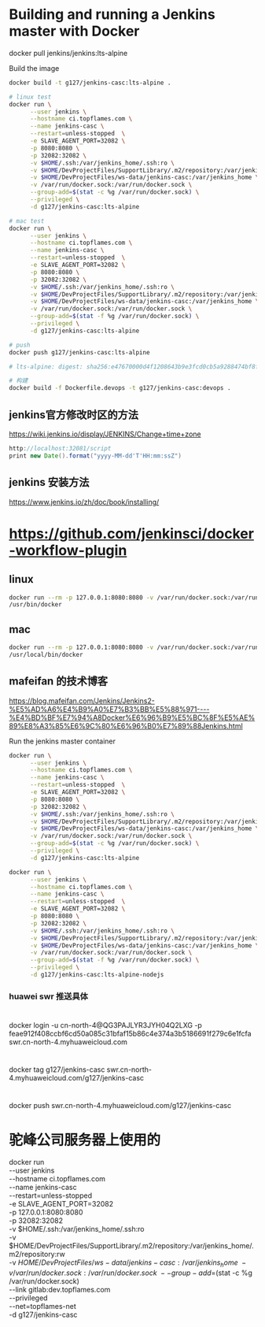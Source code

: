 # Building and running a Jenkins master with Docker

docker pull jenkins/jenkins:lts-alpine

Build the image
```bash
docker build -t g127/jenkins-casc:lts-alpine .

# linux test
docker run \
      --user jenkins \
      --hostname ci.topflames.com \
      --name jenkins-casc \
      --restart=unless-stopped  \
      -e SLAVE_AGENT_PORT=32082 \
      -p 8080:8080 \
      -p 32082:32082 \
      -v $HOME/.ssh:/var/jenkins_home/.ssh:ro \
      -v $HOME/DevProjectFiles/SupportLibrary/.m2/repository:/var/jenkins_home/.m2/repository:rw \
      -v $HOME/DevProjectFiles/ws-data/jenkins-casc:/var/jenkins_home \
      -v /var/run/docker.sock:/var/run/docker.sock \
      --group-add=$(stat -c %g /var/run/docker.sock) \
      --privileged \
      -d g127/jenkins-casc:lts-alpine

# mac test
docker run \
      --user jenkins \
      --hostname ci.topflames.com \
      --name jenkins-casc \
      --restart=unless-stopped  \
      -e SLAVE_AGENT_PORT=32082 \
      -p 8080:8080 \
      -p 32082:32082 \
      -v $HOME/.ssh:/var/jenkins_home/.ssh:ro \
      -v $HOME/DevProjectFiles/SupportLibrary/.m2/repository:/var/jenkins_home/.m2/repository:rw \
      -v $HOME/DevProjectFiles/ws-data/jenkins-casc:/var/jenkins_home \
      -v /var/run/docker.sock:/var/run/docker.sock \
      --group-add=$(stat -f %g /var/run/docker.sock) \
      --privileged \
      -d g127/jenkins-casc:lts-alpine

# push
docker push g127/jenkins-casc:lts-alpine

# lts-alpine: digest: sha256:e47670000d4f1208643b9e3fcd0cb5a9288474bf8fc5124bb108eb48af9d6fef size: 4499

```

```bash
# 构建
docker build -f Dockerfile.devops -t g127/jenkins-casc:devops .
```

## jenkins官方修改时区的方法
https://wiki.jenkins.io/display/JENKINS/Change+time+zone

```groovy 
http://localhost:32081/script
print new Date().format("yyyy-MM-dd'T'HH:mm:ssZ")
```

## jenkins 安装方法
https://www.jenkins.io/zh/doc/book/installing/

# https://github.com/jenkinsci/docker-workflow-plugin
## linux
```bash
docker run --rm -p 127.0.0.1:8080:8080 -v /var/run/docker.sock:/var/run/docker.sock --group-add=$(stat -c %g /var/run/docker.sock) jenkinsci/docker-workflow-demo
/usr/bin/docker
```
## mac
```bash
docker run --rm -p 127.0.0.1:8080:8080 -v /var/run/docker.sock:/var/run/docker.sock --group-add=$(stat -f %g /var/run/docker.sock) jenkinsci/docker-workflow-demo
/usr/local/bin/docker
```

## mafeifan 的技术博客
https://blog.mafeifan.com/Jenkins/Jenkins2-%E5%AD%A6%E4%B9%A0%E7%B3%BB%E5%88%971----%E4%BD%BF%E7%94%A8Docker%E6%96%B9%E5%BC%8F%E5%AE%89%E8%A3%85%E6%9C%80%E6%96%B0%E7%89%88Jenkins.html

Run the jenkins master container
```bash
docker run \
      --user jenkins \
      --hostname ci.topflames.com \
      --name jenkins-casc \
      --restart=unless-stopped  \
      -e SLAVE_AGENT_PORT=32082 \
      -p 8080:8080 \
      -p 32082:32082 \
      -v $HOME/.ssh:/var/jenkins_home/.ssh:ro \
      -v $HOME/DevProjectFiles/SupportLibrary/.m2/repository:/var/jenkins_home/.m2/repository:rw \
      -v $HOME/DevProjectFiles/ws-data/jenkins-casc:/var/jenkins_home \
      -v /var/run/docker.sock:/var/run/docker.sock \
      --group-add=$(stat -c %g /var/run/docker.sock) \
      --privileged \
      -d g127/jenkins-casc:lts-alpine

docker run \
      --user jenkins \
      --hostname ci.topflames.com \
      --name jenkins-casc \
      --restart=unless-stopped  \
      -e SLAVE_AGENT_PORT=32082 \
      -p 8080:8080 \
      -p 32082:32082 \
      -v $HOME/.ssh:/var/jenkins_home/.ssh:ro \
      -v $HOME/DevProjectFiles/SupportLibrary/.m2/repository:/var/jenkins_home/.m2/repository:rw \
      -v $HOME/DevProjectFiles/ws-data/jenkins-casc:/var/jenkins_home \
      -v /var/run/docker.sock:/var/run/docker.sock \
      --group-add=$(stat -f %g /var/run/docker.sock) \
      --privileged \
      -d g127/jenkins-casc:lts-alpine-nodejs
```


###  huawei swr 推送具体
# 
docker login -u cn-north-4@QG3PAJLYR3JYH04Q2LXG -p feae912f408ccbf6cd50a085c31bfaf15b86c4e374a3b5186691f279c6e1fcfa swr.cn-north-4.myhuaweicloud.com

#
docker tag g127/jenkins-casc swr.cn-north-4.myhuaweicloud.com/g127/jenkins-casc

#
docker push swr.cn-north-4.myhuaweicloud.com/g127/jenkins-casc


# 驼峰公司服务器上使用的
docker run  \
      --user jenkins \
      --hostname ci.topflames.com \
      --name jenkins-casc \
      --restart=unless-stopped  \
      -e SLAVE_AGENT_PORT=32082 \
      -p 127.0.0.1:8080:8080 \
      -p 32082:32082 \
      -v $HOME/.ssh:/var/jenkins_home/.ssh:ro \
      -v $HOME/DevProjectFiles/SupportLibrary/.m2/repository:/var/jenkins_home/.m2/repository:rw \
      -v $HOME/DevProjectFiles/ws-data/jenkins-casc:/var/jenkins_home \
      -v /var/run/docker.sock:/var/run/docker.sock   \
      --group-add=$(stat -c %g /var/run/docker.sock) \
      --link gitlab:dev.topflames.com  \
      --privileged   \
      --net=topflames-net  \
      -d g127/jenkins-casc
